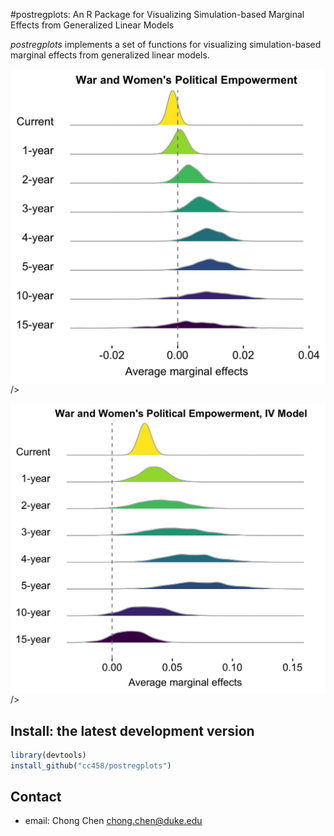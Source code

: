 #postregplots: An R Package for Visualizing Simulation-based Marginal Effects from Generalized Linear Models

*postregplots* implements a set of functions for visualizing simulation-based marginal effects from generalized linear models.

<img src = "man/Fig3.png" style = "display: block; margina: auto;"> />

<img src = "man/Fig4.png" style = "display: block; margina: auto;"> />

Install: the latest development version
-----
```r
library(devtools)
install_github("cc458/postregplots")
```

Contact
-----
- email: Chong Chen <chong.chen@duke.edu>
